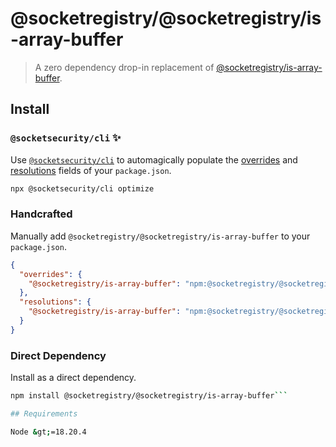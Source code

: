 # @socketregistry/@socketregistry/is-array-buffer

> A zero dependency drop-in replacement of
> [@socketregistry/is-array-buffer](https://www.npmjs.com/package/@socketregistry/is-array-buffer).

## Install

### `@socketsecurity/cli` :sparkles:

Use [`@socketsecurity/cli`](https://www.npmjs.com/package/@socketsecurity/cli)
to automagically populate the
[overrides](https://docs.npmjs.com/cli/v9/configuring-npm/package-json#overrides)
and [resolutions](https://yarnpkg.com/configuration/manifest#resolutions) fields
of your `package.json`.

```sh
npx @socketsecurity/cli optimize
```

### Handcrafted

Manually add `@socketregistry/@socketregistry/is-array-buffer` to your
`package.json`.

```json
{
  "overrides": {
    "@socketregistry/is-array-buffer": "npm:@socketregistry/@socketregistry/is-array-buffer@^1"
  },
  "resolutions": {
    "@socketregistry/is-array-buffer": "npm:@socketregistry/@socketregistry/is-array-buffer@^1"
  }
}
```

### Direct Dependency

Install as a direct dependency.

````sh
npm install @socketregistry/@socketregistry/is-array-buffer```

## Requirements

Node &gt;=18.20.4
````
